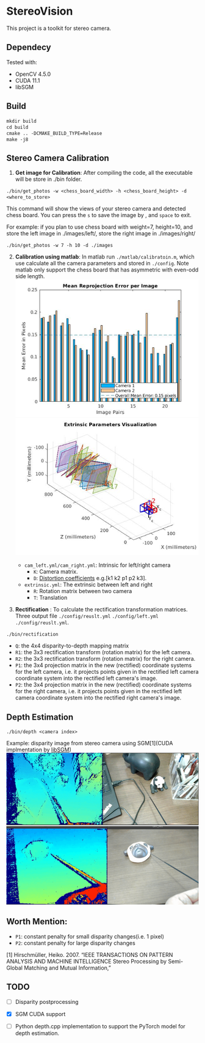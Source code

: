 # StereoVision

This project is a toolkit for stereo camera.

## Dependecy
Tested with:
- OpenCV 4.5.0
- CUDA 11.1
- libSGM


## Build
```
mkdir build
cd build
cmake .. -DCMAKE_BUILD_TYPE=Release
make -j8
```
## Stereo Camera Calibration
1. **Get image for Calibration**: After compiling the code, all the executable will be store in ./bin folder. 
```
./bin/get_photos -w <chess_board_width> -h <chess_board_height> -d <where_to_store>
```
This command will show the views of your stereo camera and detected chess board. You can press the `s` to save the image by , and `space` to exit.

For example: if you plan to use chess board with weight=7, height=10, and store the left image in ./images/left/, store the right image in ./images/right/
```
./bin/get_photos -w 7 -h 10 -d ./images
```
2. **Calibration using matlab**: In matlab run `./matlab/calibratoin.m`, which use calculate  all the camera parameters and stored in `./config`. Note matlab only support the chess board that has asymmetric with even-odd side length.
   ![image](./images/MeanReprojectionError.jpg)
   ![image](./images/ExtrinsicParameterVisualization.jpg)

   - `cam_left.yml/cam_right.yml`: Intrinsic for left/right camera
      - `K`: Camera matrix.
      - `D`: [Distortion coefficients](https://docs.opencv.org/master/dc/dbb/tutorial_py_calibration.html) e.g.[k1 k2 p1 p2 k3].
   - `extrinsic.yml`: The extrinsic between left and right
      - `R`: Rotation matrix between two camera
      - `T`: Translation

3. **Rectification** :
To calculate the rectification transformation matrices. Three output file `./config/reuslt.yml` `./config/left.yml` `./config/reuslt.yml`.
```
./bin/rectification
```
- `Q`: the 4x4 disparity-to-depth mapping matrix
- `R1`:	the 3x3 rectification transform (rotation matrix) for the left camera. 
- `R2`:	the 3x3 rectification transform (rotation matrix) for the right camera. 
- `P1`: the 3x4 projection matrix in the new (rectified) coordinate systems for the left camera, i.e. it projects points given in the rectified left camera coordinate system into the rectified left camera's image.
- `P2`:	the 3x4 projection matrix in the new (rectified) coordinate systems for the right camera, i.e. it projects points given in the rectified left camera coordinate system into the rectified right camera's image.

## Depth Estimation
```
./bin/depth <camera index>
```
Example: disparity image from stereo camera using SGM[1](CUDA implmentation by [libSGM](https://github.com/fixstars/libSGM))
![image](./images/SGM_example.png)
![image](./images/SGM_example1.png)

## Worth Mention:
- `P1`: constant penalty for small disparity changes(i.e. 1 pixel)
- `P2`: constant penalty for large disparity changes


[1] Hirschmüller, Heiko. 2007. “IEEE TRANSACTIONS ON PATTERN ANALYSIS AND MACHINE INTELLIGENCE Stereo Processing by Semi-Global Matching and Mutual Information,”

## TODO
- [ ] Disparity postprocessing
- [x] SGM CUDA support
- [ ] Python depth.cpp implementation to support the PyTorch model for depth estimation.





